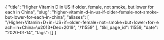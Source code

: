 {
    "title": "Higher Vitamin D in US if older, female, not smoke, but lower for each in China",
    "slug": "higher-vitamin-d-in-us-if-older-female-not-smoke-but-lower-for-each-in-china",
    "aliases": [
        "/Higher+Vitamin+D+in+US+if+older+female+not+smoke+but+lower+for+each+in+China+\u2013+Dec+2019",
        "/11559"
    ],
    "tiki_page_id": 11559,
    "date": "2020-01-14",
    "tags": []
}